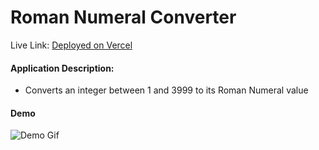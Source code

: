 # Roman Numeral Converter

Live Link: [Deployed on Vercel](https://roman-numeral-converter-pearl.vercel.app/)

#### Application Description:
- Converts an integer between 1 and 3999 to its Roman Numeral value

#### Demo
![Demo Gif]()